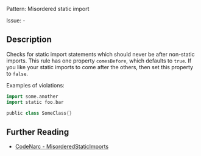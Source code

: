 Pattern: Misordered static import

Issue: -

## Description

Checks for static import statements which should never be after non-static imports. This rule has one property `comesBefore`, which defaults to `true`. If you like your static imports to come after the others, then set this property to `false`.

Examples of violations:

``` groovy
import some.another
import static foo.bar

public class SomeClass{}
```

## Further Reading

* [CodeNarc - MisorderedStaticImports](https://codenarc.github.io/CodeNarc/codenarc-rules-imports.html#misorderedstaticimports-rule)
